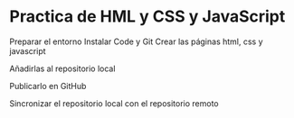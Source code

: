# Practica de HML y CSS y JavaScript

Preparar el entorno
Instalar Code y Git
Crear las páginas html, css y javascript

Añadirlas al repositorio local

Publicarlo en GitHub

Sincronizar el repositorio local con el repositorio remoto

